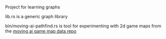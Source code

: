 Project for learning graphs

lib.rs is a generic graph library

bin/moving-ai-pathfind.rs is tool for experimenting with 2d game maps from the [moving ai game map data repo](https://movingai.com/benchmarks/grids.html)

